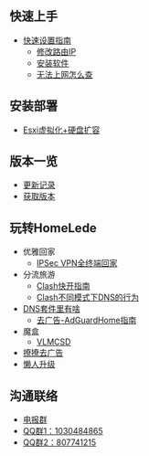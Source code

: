 ## 快速上手

* [快速设置指南](https://github.com/xiaoqingfengATGH/HomeLede/wiki/HomeLede-%E5%BC%80%E7%AE%B1%E6%89%8B%E5%86%8C)
    * [修改路由IP](https://github.com/xiaoqingfengATGH/HomeLede/wiki/HomeLede-%E5%BC%80%E7%AE%B1-%E5%9F%BA%E7%A1%80%E6%93%8D%E4%BD%9C-%E4%BF%AE%E6%94%B9%E8%B7%AF%E7%94%B1IP)
    * [安装软件](https://github.com/xiaoqingfengATGH/HomeLede/wiki/HomeLede-%E5%BC%80%E7%AE%B1-%E5%9F%BA%E7%A1%80%E6%93%8D%E4%BD%9C-%E5%AE%89%E8%A3%85%E8%BD%AF%E4%BB%B6)
    * [无法上网怎么查](https://github.com/xiaoqingfengATGH/HomeLede/wiki/%E6%97%A0%E6%B3%95%E4%B8%8A%E7%BD%91%E6%8E%92%E6%9F%A5%E5%AE%9D%E5%85%B8)

## 安装部署
* [Esxi虚拟化+硬盘扩容](https://github.com/xiaoqingfengATGH/HomeLede/wiki/HomeLede-%E5%BC%80%E7%AE%B1-%E5%9F%BA%E7%A1%80%E6%93%8D%E4%BD%9C-%E4%BD%BF%E7%94%A8Esxi%E8%99%9A%E6%8B%9F%E5%8C%96%E9%83%A8%E7%BD%B2)

## 版本一览

* [更新记录](https://github.com/xiaoqingfengATGH/HomeLede/wiki/HomeLede-%E9%87%8A%E6%94%BE%E8%AF%B4%E6%98%8E)
* [获取版本](https://github.com/xiaoqingfengATGH/HomeLede/wiki/HomeLede%E7%89%88%E6%9C%AC%E5%8F%91%E5%B8%83)

## 玩转HomeLede

* 优雅回家
	* [IPSec VPN全终端回家](https://github.com/xiaoqingfengATGH/HomeLede/wiki/%E5%A6%82%E4%BD%95%E4%BD%BF%E7%94%A8IPSecVPN%E5%AE%9E%E7%8E%B0%E5%A4%9A%E7%AB%AF%E6%8E%A5%E5%85%A5%E5%AE%B6%E5%BA%AD%E7%BD%91%E7%BB%9C)
* 分流旅游
	* [Clash快开指南](https://github.com/xiaoqingfengATGH/HomeLede/wiki/HomeLede-20200527-Clash%E9%A2%84%E8%A7%88%E7%89%88--%E5%BF%AB%E9%80%9FClash%E5%BC%80%E5%90%AF%E8%AF%B4%E6%98%8E)
	* [Clash不同模式下DNS的行为](https://github.com/xiaoqingfengATGH/HomeLede/wiki/Clash%E4%B8%8D%E5%90%8C%E8%BF%90%E8%A1%8C%E6%A8%A1%E5%BC%8F%E4%B8%8BDNS%E7%9A%84%E8%A1%8C%E4%B8%BA)
* [DNS套件里有啥](https://github.com/xiaoqingfengATGH/HomeLede/wiki/HomeLede-20200527-DNS%E6%96%B9%E6%A1%88%E8%AF%B4%E6%98%8E)
	* [去广告-AdGuardHome指南](https://github.com/xiaoqingfengATGH/HomeLede/wiki/HomeLede-DNS-AdGuardHome)
* 魔盒
  * [VLMCSD](https://github.com/xiaoqingfengATGH/HomeLede/wiki/玩转HomeLede-VLMCSD)
* [撩撩去广告](https://github.com/xiaoqingfengATGH/HomeLede/wiki/%E6%BC%AB%E8%B0%88%E5%8E%BB%E5%B9%BF%E5%91%8A%EF%BC%8C%E5%8E%9F%E7%90%86%E5%8F%8A%E9%81%BF%E5%9D%91%E6%8C%87%E5%8D%97)
* [懒人升级](https://github.com/xiaoqingfengATGH/HomeLede/wiki/HomeLede%E6%87%92%E4%BA%BA%E5%8D%87%E7%BA%A7%E6%8C%87%E5%8D%97)

## 沟通联络

* [电报群](https://t.me/t_homelede)
* [QQ群1：1030484865](https://jq.qq.com/?_wv=1027&k=PtlQp9Z9)
* [QQ群2：807741215](https://jq.qq.com/?_wv=1027&k=z9phzgtx)